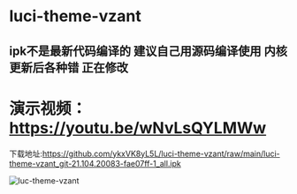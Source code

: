# luci-theme-vzant
## ipk不是最新代码编译的 建议自己用源码编译使用  内核更新后各种错  正在修改
# 演示视频：https://youtu.be/wNvLsQYLMWw

下载地址:https://github.com/ykxVK8yL5L/luci-theme-vzant/raw/main/luci-theme-vzant_git-21.104.20083-fae07ff-1_all.ipk


![luc-theme-vzant](https://github.com/ykxVK8yL5L/luci-theme-vzant/raw/main/ScreenShot.png)
